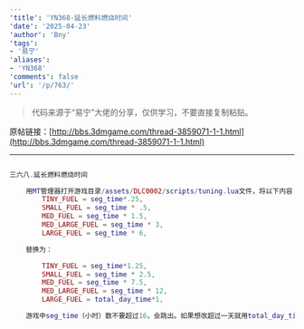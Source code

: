 ```yaml
---
'title': 'YN368-延长燃料燃烧时间'
'date': '2025-04-23'
'author': 'Bny'
'tags':
- '易宁'
'aliases':
- 'YN368'
'comments': false
'url': '/p/763/'
---
```


> 代码来源于“易宁”大佬的分享，仅供学习，不要直接复制粘贴。

原帖链接：[http://bbs.3dmgame.com/thread-3859071-1-1.html](http://bbs.3dmgame.com/thread-3859071-1-1.html)

---

```lua  

三六八.延长燃料燃烧时间

	用MT管理器打开游戏目录/assets/DLC0002/scripts/tuning.lua文件，将以下内容：
		TINY_FUEL = seg_time*.25,
		SMALL_FUEL = seg_time * .5,
		MED_FUEL = seg_time * 1.5,
		MED_LARGE_FUEL = seg_time * 3,
		LARGE_FUEL = seg_time * 6,

	替换为：

		TINY_FUEL = seg_time*1.25,
		SMALL_FUEL = seg_time * 2.5,
		MED_FUEL = seg_time * 7.5,
		MED_LARGE_FUEL = seg_time * 12,
		LARGE_FUEL = total_day_time*1,

	游戏中seg_time（小时）数不要超过16，会跳出。如果想改超过一天就用total_day_time*1,这样的格式

```  

